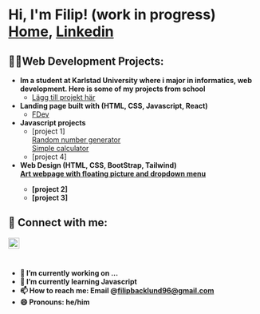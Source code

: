 <h1>Hi, I'm Filip! (work in progress)  <br/><a href="https://github.com/filiback100">Home</a>, <a href="https://www.linkedin.com/in/filip-b%C3%A4cklund-9751bb169/">Linkedin </a> </h1>

<h2>👨‍💻Web Development Projects:</h2>

- <b>Im a student at Karlstad University where i major in informatics, web development. Here is some of my projects from school</b>
  - [Lägg till projekt här](#)
- <b> Landing page built with (HTML, CSS, Javascript, React)</b>
  - [FDev](#) 
- <b>Javascript projects</b>
  - [project 1]  <br> 
 [Random number generator](https://github.com/filiback100/random-number-generator-) <br> 
 [Simple calculator](https://github.com/filiback100/Calculator-)
  - [project 4]
- <b>Web Design (HTML, CSS, BootStrap, Tailwind)</br>
  [Art webpage with floating picture and dropdown menu](https://github.com/filiback100/Art-site-)
  - [project 2]
  - [project 3]




<h2> 🤳 Connect with me:</h2>



[<img align="left" alt="Filip Bäcklund | LinkedIn" width="22px" src="https://cdn.jsdelivr.net/npm/simple-icons@v3/icons/linkedin.svg" />][linkedin]
<br> 

[linkedin]: https://www.linkedin.com/in/filip-b%C3%A4cklund-9751bb169/



<br> 

- 🔭 I’m currently working on ...
- 🌱 I’m currently learning Javascript 
- 📫 How to reach me: Email @filipbacklund96@gmail.com
- 😄 Pronouns: he/him

